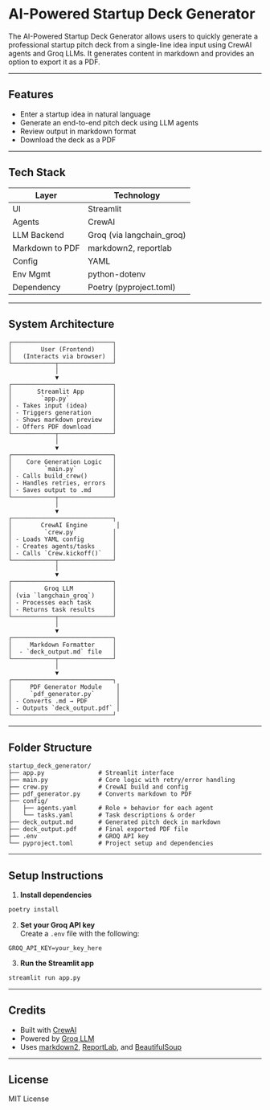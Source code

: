 # AI-Powered Startup Deck Generator

The AI-Powered Startup Deck Generator allows users to quickly generate a professional startup pitch deck from a single-line idea input using CrewAI agents and Groq LLMs. It generates content in markdown and provides an option to export it as a PDF.

---

## Features
- Enter a startup idea in natural language
- Generate an end-to-end pitch deck using LLM agents
- Review output in markdown format
- Download the deck as a PDF

---

## Tech Stack

| Layer          | Technology           |
|----------------|----------------------|
| UI             | Streamlit            |
| Agents         | CrewAI               |
| LLM Backend    | Groq (via langchain_groq) |
| Markdown to PDF| markdown2, reportlab |
| Config         | YAML                 |
| Env Mgmt       | python-dotenv        |
| Dependency     | Poetry (pyproject.toml) |

---
## System Architecture

```
┌────────────────────────────┐
│        User (Frontend)     │
│   (Interacts via browser)  │
└────────────┬───────────────┘
             │
             ▼
┌────────────────────────────┐
│       Streamlit App        │
│        `app.py`            │
│ - Takes input (idea)       │
│ - Triggers generation      │
│ - Shows markdown preview   │
│ - Offers PDF download      │
└────────────┬───────────────┘
             │
             ▼
┌────────────────────────────┐
│    Core Generation Logic   │
│         `main.py`          │
│ - Calls build_crew()       │
│ - Handles retries, errors  │
│ - Saves output to .md      │
└────────────┬───────────────┘
             │
             ▼
┌────────────────────────────┐
│        CrewAI Engine        │
│         `crew.py`          │
│ - Loads YAML config        │
│ - Creates agents/tasks     │
│ - Calls `Crew.kickoff()`   │
└────────────┬───────────────┘
             │
             ▼
┌────────────────────────────┐
│         Groq LLM           │
│ (via `langchain_groq`)     │
│ - Processes each task      │
│ - Returns task results     │
└────────────┬───────────────┘
             │
             ▼
┌────────────────────────────┐
│     Markdown Formatter     │
│  - `deck_output.md` file   │
└────────────┬───────────────┘
             │
             ▼
┌────────────────────────────┐
│     PDF Generator Module    │
│     `pdf_generator.py`      │
│ - Converts .md → PDF        │
│ - Outputs `deck_output.pdf` │
└────────────────────────────┘
```

---

## Folder Structure
```
startup_deck_generator/
├── app.py               # Streamlit interface
├── main.py              # Core logic with retry/error handling
├── crew.py              # CrewAI build and config
├── pdf_generator.py     # Converts markdown to PDF
├── config/
│   ├── agents.yaml      # Role + behavior for each agent
│   └── tasks.yaml       # Task descriptions & order
├── deck_output.md       # Generated pitch deck in markdown
├── deck_output.pdf      # Final exported PDF file
├── .env                 # GROQ API key
└── pyproject.toml       # Project setup and dependencies
```

---

## Setup Instructions

1. **Install dependencies**  
```bash
poetry install
```

2. **Set your Groq API key**  
Create a `.env` file with the following:
```
GROQ_API_KEY=your_key_here
```

3. **Run the Streamlit app**  
```bash
streamlit run app.py
```

---

## Credits
- Built with [CrewAI](https://docs.crewai.com/)
- Powered by [Groq LLM](https://console.groq.com)
- Uses [markdown2](https://github.com/trentm/python-markdown2), [ReportLab](https://www.reportlab.com/), and [BeautifulSoup](https://www.crummy.com/software/BeautifulSoup/)

---

## License
MIT License

